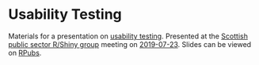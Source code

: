 # Usability Testing

Materials for a presentation on [usability testing](https://www.isdscotland.org/About-ISD/Methodologies/_docs/Usability-Testing-v1-0.pdf). Presented at the [Scottish public sector R/Shiny group](https://docs.google.com/document/d/1-hf0jTUxqqQOXeSXhp0eH4bxgt5CDo6-wvTVNQ2aaUo/edit) meeting on [2019-07-23](https://docs.google.com/document/d/1-hf0jTUxqqQOXeSXhp0eH4bxgt5CDo6-wvTVNQ2aaUo/edit#heading=h.6y6jtbpkpgnx). Slides can be viewed on [RPubs](http://rpubs.com/jackhannah95/usability-testing).
  

